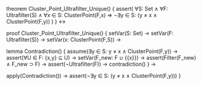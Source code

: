 theorem Cluster_Point_Ultrafilter_Unique() {
  assert(
    ∀S: Set ∧ ∀F: Ultrafilter(S) ∧ ∀x ∈ S: ClusterPoint(F,x) ⇒
    ¬∃y ∈ S: (y ≠ x ∧ ClusterPoint(F,y))
  )
} ↔

proof Cluster_Point_Ultrafilter_Unique() {
  setVar(S: Set) →
  setVar(F: Ultrafilter(S)) →
  setVar(x: ClusterPoint(F,S)) →
  
  lemma Contradiction() {
    assume(∃y ∈ S: y ≠ x ∧ ClusterPoint(F,y)) →
    assert(∀U ∈ F: {x,y} ⊆ U) →
    setVar(F_new: F ∪ {{x}}) →
    assert(Filter(F_new) ∧ F_new ⊃ F) →
    assert(¬Ultrafilter(F)) →
    contradiction()
  } →
  
  apply(Contradiction()) →
  assert(¬∃y ∈ S: (y ≠ x ∧ ClusterPoint(F,y)))
}